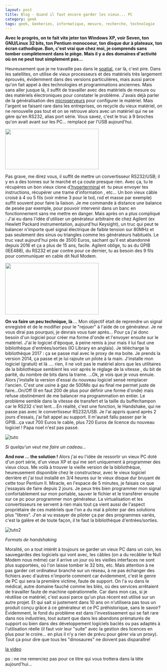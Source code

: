 ```yaml
---
layout: post
title: Blog - Quand il faut encore garder les vieux... PC
category: geek
tags: geek, Geekeries, informatique, mesure, recherche, technologie
---
```

**Avec le progrès, on te fait vite jeter ton Windows XP, voir Seven, ton GNU/Linux 32 bits, ton Pentium monocoeur, ton disque dur à plateaux, ton écran cathodique. Bon, c'est vrai que chez moi, je comprends sans tomber complètement dans le piège. Mais il y a des domaines d'activité où on ne peut tout simplement pas...**

Heureusement que je ne travaille pas dans le <a href="http://www.tomshardware.fr/articles/processeur-espace-CPU-NASA,5-199.html">spatial</a>, car là, c'est pire. Dans les satellites, on utilise de vieux processeurs et des matériels très largement éprouvés, évidemment dans des versions particulières, mais aussi parce qu'on fait appel à des technologies et programmations anciennes. Mais sans aller jusque là, il suffit de travailler avec des matériels de mesure ou des matériels électroniques pour constater le problème. J'avais déjà parler de la généralisation des <a href="https://cheziceman.wordpress.com/2017/02/10/tutoscience-comment-les-fabricants-de-materiels-sadaptent-a-la-fin-de-lhegemonie-windows/">microserveurs</a> pour configurer le matériel. Mais l'argent se faisant rare dans les entreprises, on recycle du vieux matériel, on ne renouvelle pas tout et on se retrouve alors avec un matériel qui ne se gère qu'en RS232, alias port série. Vous savez, c'est le truc à 9 broches qu'on avait avant sur les PC... remplacé par l'USB aujourd'hui.

<img class="aligncenter size-medium wp-image-21538" src="https://cheziceman.files.wordpress.com/2017/11/9_pin.jpg?w=300" alt="" width="300" height="130">

Pas grave, me direz vous, il suffit de mettre un convertisseur RS232/USB; il y en a des tonnes sur le marché et ça coute presque rien. Avec ça, tu te récupères un bon vieux clone d<a href="https://fr.wikipedia.org/wiki/HyperTerminal">'hyperterminal</a> et&nbsp; tu peux envoyer tes instructions, récupérer une trame d'information , etc... Un bon vieux câble croisé à 4 ou 5 fils (voir même 3 pour le txd, rxd et masse par exemple) suffit souvent pour faire la liaison. Je me commande à distance une balance de pesée par exemple, pour pouvoir intervenir dans un banc en fonctionnement sans me mettre en danger. Mais après on a plus compliqué : J'ai eu dans l'idée d'utiliser un générateur arbitraire de chez Agilent (ex Hewlett Packard instrumentation, aujourd'hui Keysight), un truc qui peut te balancer n'importe quel signal électrique de faible tension sur 80MHz et pas seulement des sinus ou triangles comme les générateurs habituels. Le truc vaut aujourd'hui près de 3500 Euros, sachant qu'il est abandonné depuis 2016 et ça a plus de 15 ans, facile. Agilent oblige, tu as du GPIB (IEE488), du RS232 et par contre pour ce dernier, tu as besoin des 9 fils pour communiquer en cable dit Null Modem.

<img class="aligncenter size-medium wp-image-21537" src="https://cheziceman.files.wordpress.com/2017/11/33250a.png?w=300" alt="" width="300" height="165">

**On va faire un peu technique, là**.... Mon objectif était de reprendre un signal enregistré et de le modifier pour le "rejouer" à l'aide de ce générateur. Je ne vous dirai pas pourquoi, je devrais vous tuer après... Pour ça j'ai donc besoin d'un logiciel pour créer ma forme d'onde et l'envoyer ensuite sur le matériel. J'ai le logiciel d'époque, à peine remis à jour mais il lui faut une bibliothèque d'entrées/sorties (IO Library en anglais). Je télécharge la bibliothèque 2017 : ça se passe mal avec le proxy de ma boite. Je prends la version 2014, ça passe et je lui rajoute un pilote à la main. J'installe mon logiciel (gratuit) et là .... rien, il ne voit pas le matériel alors que les utilitaires de la bibliothèque semblent les voir après le réglage de la vitesse , du bit de parité, du nombre de bits dans la trame. ...Ok, je vois que je vous ennuie. Alors j'installe la version d'essai du nouveau logiciel sensé remplacer l'ancien. C'est une usine à gaz de 500Mo qui au final me permet juste de faire...On/Off (Il en faut 200 de plus pour définir une forme d'onde) mais refuse obstinément de me balancer ma programmation en entier. Le problème semble dans la vitesse de transfert et la taille du buffer/tampon car le RS232 c'est lent....En réalité, c'est une fonction, le Handshake, qui ne passe pas avec le convertisseur RS232/USB. Je l'ai appris quand après 2 jours d'essais, j'ai fait appel au support. Il m'aurait fallu passer par le GPIB...ça vaut 700 Euros le cable, plus 720 Euros de licence du nouveau logiciel ! Papa noel n'est pas passé.

![tuto](https://cheziceman.files.wordpress.com/2017/11/kusb.jpg)

*Si quelqu'un veut me faire un cadeau...*

**And now ... the solution !** Alors j'ai eu l'idée de ressortir un vieux PC doté d'un port série, d'un vieux XP et qui me sert uniquement à programmer des vieux clous. Me voilà à trouver la vieille version de la bibliothèque, heureusement disponible chez le constructeur, avec le vieux logiciel derrière et j'ai tout installé en 3/4 heures sur le vieux disque dur bruyant de cette tour Pentium II. Miracle, en l'espace de 5 minutes, je faisais ce que j'essayais de faire depuis 2 jours. Je peux très bien programmer mon signal confortablement sur mon portable, sauver le fichier et le transférer ensuite sur ce pc pour programmer mon générateur. La virtualisation et les convertisseurs ne servent à rien mais tout ça vient aussi de l'aspect propriétaire de ces matériels que l'on a du mal à piloter par des solutions plus "libres". J'en ai vu essayer de piloter ça par des programmes variés, c'est la galère et de toute façon, il te faut la bibliothèque d'entrées/sorties.

![tuto2](https://cheziceman.files.wordpress.com/2017/11/handshake.gif)

*Formats de handshaking*

Moralité, on a tout intérêt à toujours se garder un vieux PC dans un coin, les sauvegardes des logiciels qui vont avec, les câbles (on a du recâbler le Null Modem nous même) car il arrive un jour où les vieilles interfaces ne sont plus supportées, où l'on laisse tomber le 32 bits, etc. Mais attention à ne pas garder cet ordinateur branché sur un réseau, à ne pas échanger des fichiers avec d'autres n'importe comment car évidemment, c'est le genre de PC qui sera la première victime, faute de support. On l'a vu dans le médical, autre domaine fauché comme les blés, où des services arrêtaient de travailler faute de machine opérationnelle. Car dans mon cas, si je réutilise ce matériel, c'est aussi parce qu'un plus récent est utilisé sur un autre projet. Et qui sait si justement dans 10 ans on n'utilisera pas tous un produit conçu grâce à ce générateur et ce PC préhistorique, sans le savoir? Évidemment, le fond du problème est dans l'investissement qui se fait rare dans nos industries, tout autant que dans les abandons prématurés de support ou bien dans des développement logiciels baclés ou pas adaptés à l'utilisation réelle (il faut voir leur "suite" avec la gestion des licences en plus pour le croire... en plus il n'y a rien de prévu pour gérer via un proxy). Tout ça pour dire que tous les "dinosaures" ne doivent pas disparaître!

[la video](https://www.youtube.com/watch?v=vgiDcJi534Y)

ps : ne me remerciez pas pour ce titre qui vous trottera dans la tête aujourd'hui...
